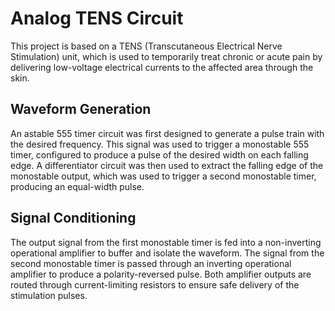 # Analog TENS Circuit
This project is based on a TENS (Transcutaneous Electrical Nerve Stimulation) unit, which is used to temporarily treat chronic or acute pain by delivering low-voltage electrical currents to the affected area through the skin.
## Waveform Generation
An astable 555 timer circuit was first designed to generate a pulse train with the desired frequency.
This signal was used to trigger a monostable 555 timer, configured to produce a pulse of the desired width on each falling edge.
A differentiator circuit was then used to extract the falling edge of the monostable output, which was used to trigger a second monostable timer, producing an equal-width pulse.
## Signal Conditioning
The output signal from the first monostable timer is fed into a non-inverting operational amplifier to buffer and isolate the waveform.
The signal from the second monostable timer is passed through an inverting operational amplifier to produce a polarity-reversed pulse.
Both amplifier outputs are routed through current-limiting resistors to ensure safe delivery of the stimulation pulses.
